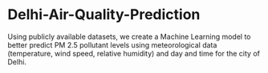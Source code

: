 # Delhi-Air-Quality-Prediction
Using publicly available datasets, we create a Machine Learning model to better predict PM 2.5 pollutant levels using meteorological data (temperature, wind speed, relative humidity) and day and time for the city of Delhi.
